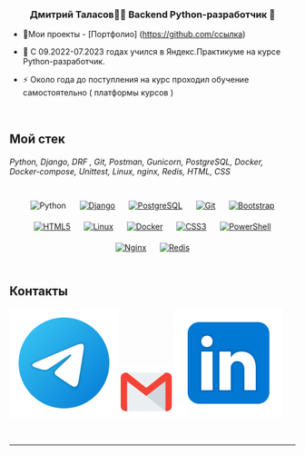 ### <div align="center">Дмитрий Таласов👨‍💻 Backend Python-разработчик  🚀</div>  
  

- 🔭Мои проекты -  [Портфолио] (https://github.com/ссылка)  
  

- 🌱 С 09.2022-07.2023 годах учился в Яндекс.Практикуме на курсе Python-разработчик.  
  

- ⚡ Около года до поступления на курс проходил обучение самостоятельно ( платформы курсов )   
  
<br/>  


## Мой стек   
###### Python, Django, DRF , Git, Postman, Gunicorn, PostgreSQL, Docker, Docker-compose, Unittest, Linux, nginx, Redis, HTML, CSS

<div align="center" width="33%>  
<a href="https://www.python.org/" target="_blank"><img style="margin: 10px" src="https://profilinator.rishav.dev/skills-assets/python-original.svg" alt="Python" height="25" /></a>  
<a href="https://www.djangoproject.com/" target="_blank"><img style="margin: 10px" src="https://profilinator.rishav.dev/skills-assets/django-original.svg" alt="Django" height="25" /></a>  
<a href="https://www.postgresql.org/" target="_blank"><img style="margin: 10px" src="https://profilinator.rishav.dev/skills-assets/postgresql-original-wordmark.svg" alt="PostgreSQL" height="25" /></a>  
<a href="https://github.com/" target="_blank"><img style="margin: 10px" src="https://profilinator.rishav.dev/skills-assets/git-scm-icon.svg" alt="Git" height="25" /></a>  
<a href="https://getbootstrap.com/docs/3.4/javascript/" target="_blank"><img style="margin: 10px" src="https://profilinator.rishav.dev/skills-assets/bootstrap-plain.svg" alt="Bootstrap" height="25" /></a>  
<a href="https://en.wikipedia.org/wiki/HTML5" target="_blank"><img style="margin: 10px" src="https://profilinator.rishav.dev/skills-assets/html5-original-wordmark.svg" alt="HTML5" height="25" /></a>  
<a href="https://www.linux.org/" target="_blank"><img style="margin: 10px" src="https://profilinator.rishav.dev/skills-assets/linux-original.svg" alt="Linux" height="25" /></a>  
<a href="https://www.docker.com/" target="_blank"><img style="margin: 10px" src="https://profilinator.rishav.dev/skills-assets/docker-original-wordmark.svg" alt="Docker" height="25" /></a>  
<a href="https://www.w3schools.com/css/" target="_blank"><img style="margin: 10px" src="https://profilinator.rishav.dev/skills-assets/css3-original-wordmark.svg" alt="CSS3" height="25" /></a>  
<a href="https://docs.microsoft.com/en-us/powershell/" target="_blank"><img style="margin: 10px" src="https://profilinator.rishav.dev/skills-assets/powershell.png" alt="PowerShell" height="25" /></a>  
<a href="https://www.nginx.com/" target="_blank"><img style="margin: 10px" src="https://profilinator.rishav.dev/skills-assets/nginx-original.svg" alt="Nginx" height="25" /></a>  
<a href="https://redis.io/" target="_blank"><img style="margin: 10px" src="https://profilinator.rishav.dev/skills-assets/redis-original-wordmark.svg" alt="Redis" height="25" /></a>  
</div>

<br/>  


## Контакты 
  
[<img src="./svg/telegram.svg">](https://t.me/dmitry_talasov)
[<img src="./svg/gmail.svg" width="90px" height="90px">](mailto:talasov2017@yandex.ru)
[<img src="./svg/Linkedin.svg">](https://www.linkedin.com/in/#/)

<br/>  


---



